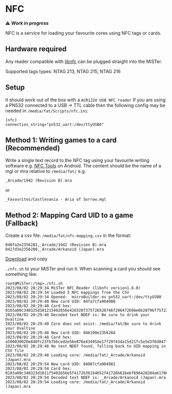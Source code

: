# NFC

⚠️ ***Work in progress***

NFC is a service for loading your favourite cores using NFC tags or cards.

## Hardware required

Any reader compatible with [libnfc](https://nfc-tools.github.io/projects/libnfc/) can be plugged straight into the MiSTer.

Supported tags types: NTAG 213, NTAG 215, NTAG 216

## Setup

It should work out of the box with a `ACR122U USB NFC reader`
If you are using a PN532 connected to a USB -> TTL cable then the following config may be needed in `/media/fat/Scripts/nfc.ini`:

```
[nfc]
connection_string="pn532_uart:/dev/ttyUSB0"
```

## Method 1: Writing games to a card (Recommended)
Write a single text record to the NFC tag using your favourite writing software e.g. [NFC Tools](https://play.google.com/store/apps/details?id=com.wakdev.wdnfc) on Android. The content should be the name of a mgl or mra relative to `/media/fat/` e.g.

```
_Arcade/1942 (Revision B).mra
```

or

```
_Favourites/Castlevania - Aria of Sorrow.mgl
```

## Method 2: Mapping Card UID to a game (Fallback)
Create a csv file: `/media/fat/nfc-mapping.csv` in the format:

```csv
040fa2e2356281,_Arcade/1942 (Revision B).mra
0427d3e2356280,_Arcade/Arkanoid (Japan).mra
```

[Download](https://github.com/wizzomafizzo/mrext/releases/latest/download/nfc.sh) and copy

`./nfc.sh` to your MiSTer and run it. When scanning a card you should see something like:

```
root@MiSTer:/tmp>./nfc.sh
2023/08/02 20:29:34 MiSTer NFC Reader (libnfc version1.8.0)
2023/08/02 20:29:34 Loaded 5 NFC mappings from the CSV
2023/08/02 20:29:34 Opened:  microBuilder.eu pn532_uart:/dev/ttyUSB0
2023/08/02 20:29:40 New card UID: 04fa7cfa904980
2023/08/02 20:29:40 Card hex: 0103a00c340325d101215402656e4265207375726520746f206472696e6b20796f7572204f76616c74696e65fe00000002656e6d6f72652074657874fe0000000000000000000000000000000000000000000000000000000000000000000000000000000000000000000000000000000000000000000000000000000000000000000000000000000000000000000000
2023/08/02 20:29:40 Decoded text NDEF is: Be sure to drink your Ovaltine
2023/08/02 20:29:40 Core does not exist: /media/fat/Be sure to drink your Ovaltine
2023/08/02 20:29:48 New card UID: 046100e2356284
2023/08/02 20:29:48 Card hex: a500030020e840fc23fb7bbced2e56e876e43495de17f29f43da15d21fc5e5d3f6d047fa92c66bcf04a49a1e21136434f7ab4f840e139e519c1dd79d989e53b411cb6feb01030000024f09020d12c50b9c4b2e6483593d141bb38afdee5f635f4a2b70bdd918404cfda928cd34a9a371ea974fa1579d38b11f5348708df9f96cfc393bde90db8d672c92153224d51e2e
2023/08/02 20:29:48 No text NDEF found, falling back to UID mapping in CSV file
2023/08/02 20:29:48 Loading core: /media/fat/_Arcade/Arkanoid (Japan).mra
2023/08/02 20:29:54 New card UID: 04087cfa904981
2023/08/02 20:29:54 Card hex: 0103a00c340323d1011f5402656e5f4172636164652f41726b616e6f696420284a6170616e292e6d7261fe0000000000000000000000000000000000000000000000000000000000000000000000000000000000000000000000000000000000000000000000000000000000000000000000000000000000000000000000000000000000000000000000000000000000
2023/08/02 20:29:54 Decoded text NDEF is: _Arcade/Arkanoid (Japan).mra
2023/08/02 20:29:54 Loading core: /media/fat/_Arcade/Arkanoid (Japan).mra
```
